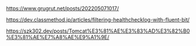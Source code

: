 

https://www.grugrut.net/posts/202205071017/

https://dev.classmethod.jp/articles/filtering-healthchecklog-with-fluent-bit/

https://szk302.dev/posts/Tomcat%E3%81%AE%E3%83%AD%E3%82%B0%E3%81%AE%E7%A8%AE%E9%A1%9E/
